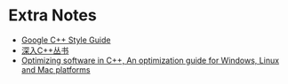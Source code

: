 # Extra Notes
- [Google C++ Style Guide](content/gcppsg.md)
- [深入C++丛书](content/indepthofcpp.md)
- [Optimizing software in C++, An optimization guide for Windows, Linux and Mac platforms](content/optimizing_cpp.md)
